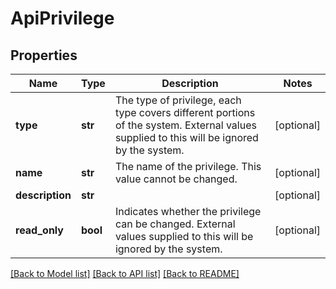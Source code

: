 # ApiPrivilege

## Properties

| Name            | Type     | Description                                                                                                                               | Notes      |
| --------------- | -------- | ----------------------------------------------------------------------------------------------------------------------------------------- | ---------- |
| **type**        | **str**  | The type of privilege, each type covers different portions of the system. External values supplied to this will be ignored by the system. | [optional] |
| **name**        | **str**  | The name of the privilege. This value cannot be changed.                                                                                  | [optional] |
| **description** | **str**  |                                                                                                                                           | [optional] |
| **read_only**   | **bool** | Indicates whether the privilege can be changed. External values supplied to this will be ignored by the system.                           | [optional] |

[[Back to Model list]](../README.md#documentation-for-models) [[Back to API list]](../README.md#documentation-for-api-endpoints) [[Back to README]](../README.md)
